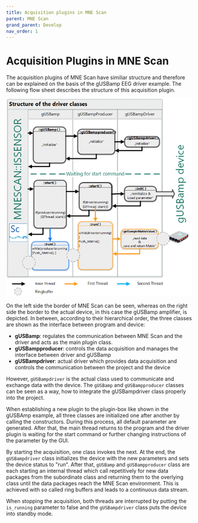 ```yaml
---
title: Acquisition plugins in MNE Scan
parent: MNE Scan
grand_parent: Develop
nav_order: 1
---
```

# Acquisition Plugins in MNE Scan

The acquisition plugins of MNE Scan have similiar structure and therefore can be explained on the basis of the gUSBamp EEG driver example. The following flow sheet describes the structure of this acquisition plugin.

![](../../images/eeg_amp_scan4.png "Flow sheet of the gUSBamp acquisition plugin")

On the left side the border of MNE Scan can be seen, whereas on the right side the border to the actual device, in this case the gUSBamp amplifier, is depicted. In between, according to their hierarchical order, the three classes are shown as the interface between program and device:

* **gUSBamp**: regulates the communication between MNE Scan and the driver and acts as the main plugin class.
* **gUSBampproducer**: controls the data acquisition and manages the interface between driver and gUSBamp
* **gUSBampdriver**: actual driver which provides data acquisition and controls the communication between the project and the device

However, `gUSBampdriver` is the actual class used to communicate and exchange data with the device. The `gUSBamp` and `gUSBampproducer` classes can be seen as a way, how to integrate the gUSBampdriver class properly into the project.

When establishing a new plugin to the plugin-box like shown in the gUSBAmp example, all three classes are initialized one after another by calling the constructors. During this process, all default parameter are generated. After that, the main thread returns to the program and the driver plugin is waiting for the start command or further changing instructions of the parameter by the GUI.

By starting the acquisition, one class invokes the next. At the end, the `gUSBampdriver` class initializes the device with the new parameters and sets the device status to "run". After that, `gUSBamp` and `gUSBampproducer` class are each starting an internal thread which call repetitively for new data packages from the subordinate class and returning them to the overlying class until the data packages reach the MNE Scan environment. This is achieved with so called ring buffers and leads to a continuous data stream.

When stopping the acquisition, both threads are interrupted by putting the `is_running` parameter to false and the `gUSBampdriver` class puts the device into standby mode.

